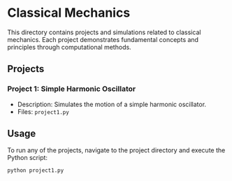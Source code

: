 # Classical Mechanics

This directory contains projects and simulations related to classical mechanics. Each project demonstrates fundamental concepts and principles through computational methods.

## Projects

### Project 1: Simple Harmonic Oscillator
- Description: Simulates the motion of a simple harmonic oscillator.
- Files: `project1.py`

## Usage
To run any of the projects, navigate to the project directory and execute the Python script:
```bash
python project1.py
